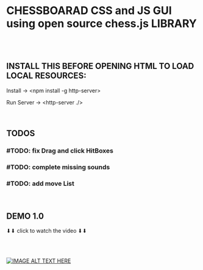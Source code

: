 # CHESSBOARAD CSS and JS GUI using open source chess.js LIBRARY #
<br><br>

## INSTALL THIS BEFORE OPENING HTML TO LOAD LOCAL RESOURCES: ##

Install ->
<npm install -g http-server>

Run Server ->
<http-server ./>

<br>

## TODOS ##

### #TODO: fix Drag and click HitBoxes ###
### #TODO: complete missing sounds ###
### #TODO: add move List ###
  
<br>
  
## DEMO 1.0 ##
  ⬇⬇ click to watch the video ⬇⬇
  
  <br><br>
  
[![IMAGE ALT TEXT HERE](https://img.youtube.com/vi/wPcclE0RZEI/0.jpg)](https://www.youtube.com/watch?v=wPcclE0RZEI)
